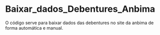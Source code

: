 # Baixar_dados_Debentures_Anbima
O código serve para baixar dados das debentures no site da anbima de forma automática e manual.
